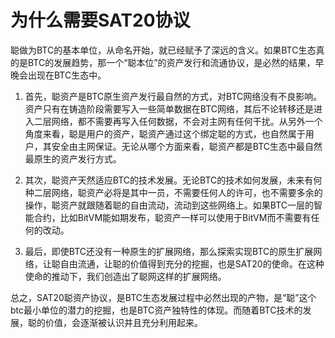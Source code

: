 为什么需要SAT20协议
===

聪做为BTC的基本单位，从命名开始，就已经赋予了深远的含义。如果BTC生态真的是BTC的发展趋势，那一个“聪本位”的资产发行和流通协议，是必然的结果，早晚会出现在BTC生态中。  

1. 首先，聪资产是BTC原生资产发行最自然的方式，对BTC网络没有不良影响。资产只有在铸造阶段需要写入一些简单数据在BTC网络，其后不论转移还是进入二层网络，都不需要再写入任何数据，不会对主网有任何干扰。从另外一个角度来看，聪是用户的资产，聪资产通过这个绑定聪的方式，也自然属于用户，其安全由主网保证。无论从哪个方面来看，聪资产都是BTC生态中最自然最原生的资产发行方式。

2. 其次，聪资产天然适应BTC的技术发展。无论BTC的技术如何发展，未来有何种二层网络，聪资产必将是其中一员，不需要任何人的许可，也不需要多余的操作，聪资产就跟随着聪的自由流动，流动到这些网络上。如果BTC一层的智能合约，比如BitVM能如期发布，聪资产一样可以使用于BitVM而不需要有任何的改动。

3. 最后，即使BTC还没有一种原生的扩展网络，那么探索实现BTC的原生扩展网络，让聪自由流通，让聪的价值得到充分的挖掘，也是SAT20的使命。在这种使命的推动下，我们创造出了聪网这样的扩展网络。

总之，SAT20聪资产协议，是BTC生态发展过程中必然出现的产物，是“聪”这个btc最小单位的潜力的挖掘，也是BTC资产独特性的体现。而随着BTC技术的发展，聪的价值，会逐渐被认识并且充分利用起来。


